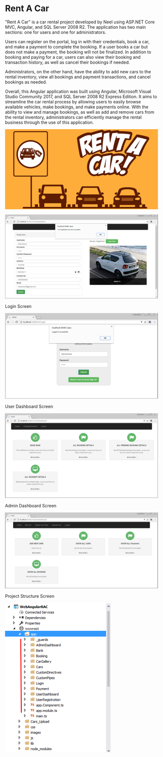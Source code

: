 # Rent A Car
"Rent A Car" is a car rental project developed by Neel using ASP.NET Core MVC, Angular, and SQL Server 2008 R2. The application has two main sections: one for users and one for administrators.

Users can register on the portal, log in with their credentials, book a car, and make a payment to complete the booking. If a user books a car but does not make a payment, the booking will not be finalized. In addition to booking and paying for a car, users can also view their booking and transaction history, as well as cancel their bookings if needed.

Administrators, on the other hand, have the ability to add new cars to the rental inventory, view all bookings and payment transactions, and cancel bookings as needed.

Overall, this Angular application was built using Angular, Microsoft Visual Studio Community 2017, and SQL Server 2008 R2 Express Edition. It aims to streamline the car rental process by allowing users to easily browse available vehicles, make bookings, and make payments online. With the ability to view and manage bookings, as well as add and remove cars from the rental inventory, administrators can efficiently manage the rental business through the use of this application.

![Rent A Car](https://github.com/neelgandhi108/Rent-a-Car/blob/master/images/image001.png?raw=true "Rent A Car")



![Registration Screen](https://github.com/neelgandhi108/Rent-a-Car/blob/master/images/image053.png?raw=true "Registration Screen")

Login Screen

![Login Screen](https://github.com/neelgandhi108/Rent-a-Car/blob/master/images/image055.png?raw=true "Login Screen")

User Dashboard Screen

![User Dashboard Screen](https://github.com/neelgandhi108/Rent-a-Car/blob/master/images/image057.png?raw=true "Login Screen")

Admin Dashboard Screen

![Admin Dashboard Screen](https://github.com/neelgandhi108/Rent-a-Car/blob/master/images/image083.png?raw=true "Admin Dashboard Screen")

Project Structure Screen

![Project Structure Screen](https://github.com/neelgandhi108/Rent-a-Car/blob/master/image045.png?raw=true "Project Structure Screen")






